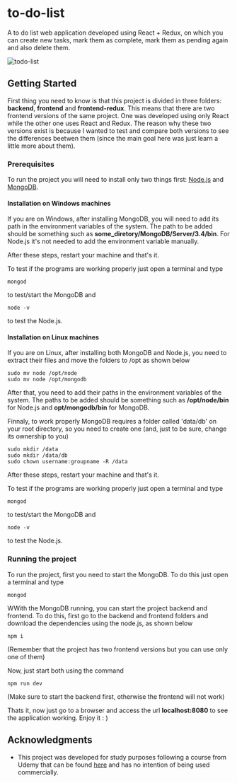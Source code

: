 # to-do-list

A to do list web application developed using React + Redux, on which you can create new tasks, mark them as complete, mark them as pending again and also delete them.

![todo-list](https://user-images.githubusercontent.com/23726229/45857808-eaca3380-bd30-11e8-80ef-6b923df72fd7.png)

## Getting Started

First thing you need to know is that this project is divided in three folders: **backend**, **frontend** and **frontend-redux**. This means that there are two frontend versions of the same project. One was developed using only React while the other one uses React and Redux. The reason why these two versions exist is because I wanted to test and compare both versions to see the differences beetwen them (since the main goal here was just learn a little more about them). 

### Prerequisites

To run the project you will need to install only two things first: [Node.js](https://nodejs.org/en/) and [MongoDB](https://www.mongodb.com/).

#### Installation on Windows machines

If you are on Windows, after installing MongoDB, you will need to add its path in the environment variables of the system. The path to be added should be something such as **some_diretory/MongoDB/Server/3.4/bin**. For Node.js it's not needed to add the environment variable manually.

After these steps, restart your machine and that's it.

To test if the programs are working properly just open a terminal and type

```
mongod
```

to test/start the MongoDB and

```
node -v
```

to test the Node.js.


#### Installation on Linux machines

If you are on Linux, after installing both MongoDB and Node.js, you need to extract their files and move the folders to /opt as shown below

```
sudo mv node /opt/node
sudo mv node /opt/mongodb
``` 

After that, you need to add their paths in the environment variables of the system. The paths to be added should be something such as **/opt/node/bin** for Node.js and **opt/mongodb/bin** for MongoDB.

Finnaly, to work properly MongoDB requires a folder called 'data/db' on your root directory,  so you need to create one (and, just to be sure, change its ownership to you)

```
sudo mkdir /data
sudo mkdir /data/db
sudo chown username:groupname -R /data
```

After these steps, restart your machine and that's it.

To test if the programs are working properly just open a terminal and type

```
mongod
```

to test/start the MongoDB and

```
node -v
```

to test the Node.js.

### Running the project

To run the project, first you need to start the MongoDB. To do this just open a terminal and type 

```
mongod
```

WWith the MongoDB running, you can start the project backend and frontend. To do this, first go to the backend and frontend folders and download the dependencies using the node.js, as shown below
```
npm i
```

(Remember that the project has two frontend versions but you can use only one of them)

Now, just start both using the command

```
npm run dev
```

(Make sure to start the backend first, otherwise the frontend will not work)

Thats it, now just go to a browser and access the url **localhost:8080** to see the application working. Enjoy it : ) 

## Acknowledgments

* This project was developed for study purposes following a course from Udemy that can be found [here](https://www.udemy.com/react-redux-pt/) and has no intention of being used commercially.
